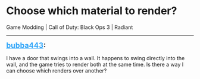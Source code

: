 # Choose which material to render?
Game Modding | Call of Duty: Black Ops 3 | Radiant

---
<strong style="font-size: 1.4em;"><span style="text-decoration: underline;text-decoration-color: #34a7f9;"><span style="color:#34a7f9;">bubba443</span></span>:</strong>

<p>I have a door that swings into a wall. It happens to swing directly into the wall, and the game tries to render both at the same time. Is there a way I can choose which renders over another?</p>
